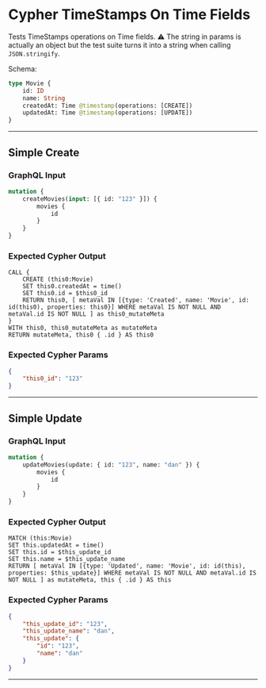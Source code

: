 # Cypher TimeStamps On Time Fields

Tests TimeStamps operations on Time fields. ⚠ The string in params is actually an object but the test suite turns it into a string when calling `JSON.stringify`.

Schema:

```graphql
type Movie {
    id: ID
    name: String
    createdAt: Time @timestamp(operations: [CREATE])
    updatedAt: Time @timestamp(operations: [UPDATE])
}
```

---

## Simple Create

### GraphQL Input

```graphql
mutation {
    createMovies(input: [{ id: "123" }]) {
        movies {
            id
        }
    }
}
```

### Expected Cypher Output

```cypher
CALL {
    CREATE (this0:Movie)
    SET this0.createdAt = time()
    SET this0.id = $this0_id
    RETURN this0, [ metaVal IN [{type: 'Created', name: 'Movie', id: id(this0), properties: this0}] WHERE metaVal IS NOT NULL AND metaVal.id IS NOT NULL ] as this0_mutateMeta
}
WITH this0, this0_mutateMeta as mutateMeta
RETURN mutateMeta, this0 { .id } AS this0
```

### Expected Cypher Params

```json
{
    "this0_id": "123"
}
```

---

## Simple Update

### GraphQL Input

```graphql
mutation {
    updateMovies(update: { id: "123", name: "dan" }) {
        movies {
            id
        }
    }
}
```

### Expected Cypher Output

```cypher
MATCH (this:Movie)
SET this.updatedAt = time()
SET this.id = $this_update_id
SET this.name = $this_update_name
RETURN [ metaVal IN [{type: 'Updated', name: 'Movie', id: id(this), properties: $this_update}] WHERE metaVal IS NOT NULL AND metaVal.id IS NOT NULL ] as mutateMeta, this { .id } AS this
```

### Expected Cypher Params

```json
{
    "this_update_id": "123",
    "this_update_name": "dan",
    "this_update": {
        "id": "123",
        "name": "dan"
    }
}
```

---
